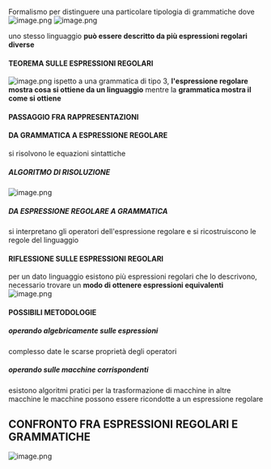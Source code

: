 Formalismo per distinguere una particolare tipologia di grammatiche dove
 ![image.png](image_1681222625710_0.png)
![image.png](image_1681222734551_0.png)
	 
uno stesso linguaggio **può essere descritto da più espressioni regolari diverse**
#### TEOREMA SULLE ESPRESSIONI REGOLARI
 ![image.png](image_1681222870812_0.png)
ispetto a una grammatica di tipo 3, **l'espressione regolare mostra cosa si ottiene da un linguaggio** mentre la **grammatica mostra il come si ottiene**
#### PASSAGGIO FRA RAPPRESENTAZIONI
#### DA GRAMMATICA A ESPRESSIONE REGOLARE
si risolvono le equazioni sintattiche
##### ALGORITMO DI RISOLUZIONE
 ![image.png](image_1681225673500_0.png)

##### DA ESPRESSIONE REGOLARE A GRAMMATICA
 si interpretano gli operatori dell'espressione regolare e si ricostruiscono le regole del linguaggio
#### RIFLESSIONE SULLE ESPRESSIONI REGOLARI
 per un dato linguaggio esistono più espressioni regolari che lo descrivono, necessario trovare un **modo di ottenere espressioni equivalenti**
 ![image.png](image_1681653272750_0.png)
 #### POSSIBILI METODOLOGIE
##### operando algebricamente sulle espressioni
 complesso date le scarse proprietà degli operatori
##### operando sulle macchine corrispondenti
 esistono algoritmi pratici per la trasformazione di macchine in altre macchine
 le macchine possono essere ricondotte a un espressione regolare
## CONFRONTO FRA ESPRESSIONI REGOLARI E GRAMMATICHE
![image.png](image_1681653433735_0.png)